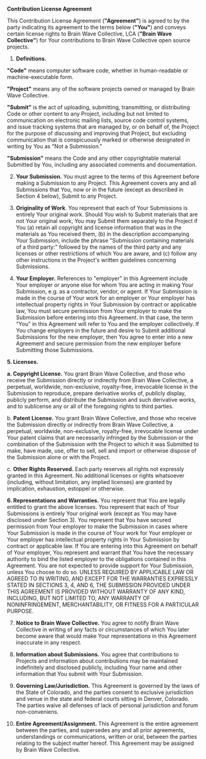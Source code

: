 **Contribution License Agreement**

This Contribution License Agreement (**"Agreement"**) is agreed to by
the party indicating its agreement to the terms below (**"You"**) and
conveys certain license rights to Brain Wave Collective, LCA (**"Brain Wave Collective"**) for Your
contributions to Brain Wave Collective open source projects.

1.  **Definitions.**

**"Code"** means computer software code, whether in human-readable or
machine-executable form.

**"Project"** means any of the software projects owned or managed by
Brain Wave Collective.

**"Submit"** is the act of uploading, submitting, transmitting, or
distributing Code or other content to any Project, including but not
limited to communication on electronic mailing lists, source code
control systems, and issue tracking systems that are managed by, or on
behalf of, the Project for the purpose of discussing and improving that
Project, but excluding communication that is conspicuously marked or
otherwise designated in writing by You as "Not a Submission."

**"Submission"** means the Code and any other copyrightable material
Submitted by You, including any associated comments and documentation.

2.  **Your Submission.** You must agree to the terms of this Agreement
    before making a Submission to any Project. This Agreement covers any
    and all Submissions that You, now or in the future (except as
    described in Section 4 below), Submit to any Project.

3.  **Originality of Work**. You represent that each of Your Submissions
    is entirely Your original work. Should You wish to Submit materials
    that are not Your original work, You may Submit them separately to
    the Project if You (a) retain all copyright and license information
    that was in the materials as You received them, (b) in the
    description accompanying Your Submission, include the phrase
    "Submission containing materials of a third party:" followed by the
    names of the third party and any licenses or other restrictions of
    which You are aware, and (c) follow any other instructions in the
    Project's written guidelines concerning Submissions.

4.  **Your Employer.** References to "employer" in this Agreement
    include Your employer or anyone else for whom You are acting in
    making Your Submission, e.g. as a contractor, vendor, or agent. If
    Your Submission is made in the course of Your work for an employer
    or Your employer has intellectual property rights in Your Submission
    by contract or applicable law, You must secure permission from Your
    employer to make the Submission before entering into this Agreement.
    In that case, the term "You" in this Agreement will refer to You and
    the employer collectively. If You change employers in the future and
    desire to Submit additional Submissions for the new employer, then
    You agree to enter into a new Agreement and secure permission from
    the new employer before Submitting those Submissions.

**5. Licenses.**

**a. Copyright License.** You grant Brain Wave Collective, and those who receive the
Submission directly or indirectly from Brain Wave Collective, a perpetual, worldwide,
non-exclusive, royalty-free, irrevocable license in the Submission to
reproduce, prepare derivative works of, publicly display, publicly
perform, and distribute the Submission and such derivative works, and to
sublicense any or all of the foregoing rights to third parties.

b.  **Patent License.** You grant Brain Wave Collective, and those who receive the
    Submission directly or indirectly from Brain Wave Collective, a perpetual,
    worldwide, non-exclusive, royalty-free, irrevocable license under
    Your patent claims that are necessarily infringed by the Submission
    or the combination of the Submission with the Project to which it
    was Submitted to make, have made, use, offer to sell, sell and
    import or otherwise dispose of the Submission alone or with the
    Project.

c.  **Other Rights Reserved.** Each party reserves all rights not
    expressly granted in this Agreement. No additional licenses or
    rights whatsoever (including, without limitation, any implied
    licenses) are granted by implication, exhaustion, estoppel or
    otherwise.

**6. Representations and Warranties.** You represent that You are
legally entitled to grant the above licenses. You represent that each of
Your Submissions is entirely Your original work (except as You may have
disclosed under Section 3). You represent that You have secured
permission from Your employer to make the Submission in cases where Your
Submission is made in the course of Your work for Your employer or Your
employer has intellectual property rights in Your Submission by contract
or applicable law. If You are entering into this Agreement on behalf of
Your employer, You represent and warrant that You have the necessary
authority to bind the listed employer to the obligations contained in
this Agreement. You are not expected to provide support for Your
Submission, unless You choose to do so. UNLESS REQUIRED BY APPLICABLE
LAW OR AGREED TO IN WRITING, AND EXCEPT FOR THE WARRANTIES EXPRESSLY
STATED IN SECTIONS 3, 4, AND 6, THE SUBMISSION PROVIDED UNDER THIS
AGREEMENT IS PROVIDED WITHOUT WARRANTY OF ANY KIND, INCLUDING, BUT NOT
LIMITED TO, ANY WARRANTY OF NONINFRINGEMENT, MERCHANTABILITY, OR FITNESS
FOR A PARTICULAR PURPOSE.

7.  **Notice to Brain Wave Collective.** You agree to notify Brain Wave Collective in writing of any
    facts or circumstances of which You later become aware that would
    make Your representations in this Agreement inaccurate in any
    respect.

8.  **Information about Submissions.** You agree that contributions to
    Projects and information about contributions may be maintained
    indefinitely and disclosed publicly, including Your name and other
    information that You submit with Your Submission.

9.  **Governing Law/Jurisdiction.** This Agreement is governed by the
    laws of the State of Colorado, and the parties consent to
    exclusive jurisdiction and venue in the state and federal courts
    sitting in Denver, Colorado. The parties waive all defenses
    of lack of personal jurisdiction and forum non-conveniens.

10. **Entire Agreement/Assignment.** This Agreement is the entire
    agreement between the parties, and supersedes any and all prior
    agreements, understandings or communications, written or oral,
    between the parties relating to the subject matter hereof. This
    Agreement may be assigned by Brain Wave Collective.

